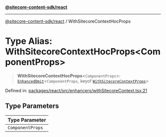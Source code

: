 [**@sitecore-content-sdk/react**](../README.md)

***

[@sitecore-content-sdk/react](../README.md) / WithSitecoreContextHocProps

# Type Alias: WithSitecoreContextHocProps\<ComponentProps\>

> **WithSitecoreContextHocProps**\<`ComponentProps`\>: [`EnhancedOmit`](EnhancedOmit.md)\<`ComponentProps`, keyof [`WithSitecoreContextProps`](../interfaces/WithSitecoreContextProps.md)\>

Defined in: [packages/react/src/enhancers/withSitecoreContext.tsx:21](https://github.com/Sitecore/content-sdk/blob/0d1933830661df0273ddb41b92f4a0934e861521/packages/react/src/enhancers/withSitecoreContext.tsx#L21)

## Type Parameters

| Type Parameter |
| ------ |
| `ComponentProps` |
